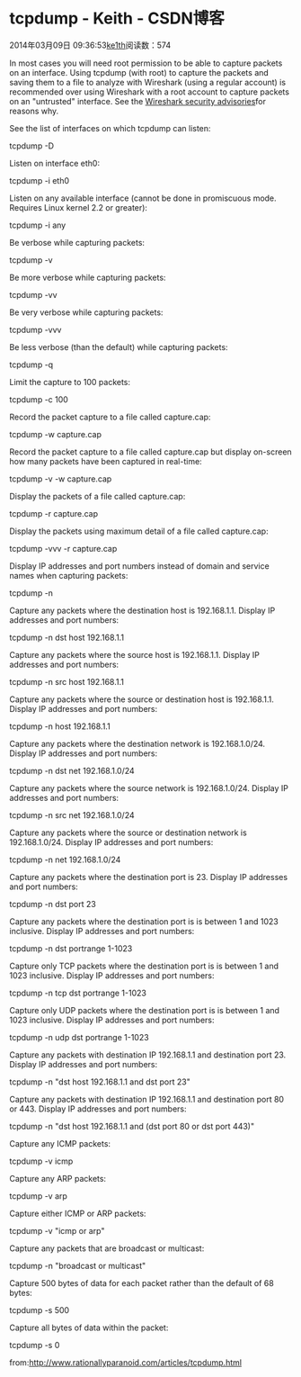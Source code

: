 # tcpdump - Keith - CSDN博客





2014年03月09日 09:36:53[ke1th](https://me.csdn.net/u012436149)阅读数：574










In most cases you will need root permission to be able to capture packets on an interface. Using tcpdump (with root) to capture the packets and saving them to a file to analyze with Wireshark (using a regular account) is recommended over using Wireshark with
 a root account to capture packets on an "untrusted" interface. See the [Wireshark security advisories](http://www.wireshark.org/security/)for reasons why.

See the list of interfaces on which tcpdump can listen:

tcpdump -D

Listen on interface eth0:

tcpdump -i eth0

Listen on any available interface (cannot be done in promiscuous mode. Requires Linux kernel 2.2 or greater):

tcpdump -i any

Be verbose while capturing packets:

tcpdump -v

Be more verbose while capturing packets:

tcpdump -vv

Be very verbose while capturing packets:

tcpdump -vvv

Be less verbose (than the default) while capturing packets:

tcpdump -q

Limit the capture to 100 packets:

tcpdump -c 100

Record the packet capture to a file called capture.cap:

tcpdump -w capture.cap

Record the packet capture to a file called capture.cap but display on-screen how many packets have been captured in real-time:

tcpdump -v -w capture.cap

Display the packets of a file called capture.cap:

tcpdump -r capture.cap

Display the packets using maximum detail of a file called capture.cap:

tcpdump -vvv -r capture.cap

Display IP addresses and port numbers instead of domain and service names when capturing packets:

tcpdump -n

Capture any packets where the destination host is 192.168.1.1. Display IP addresses and port numbers:

tcpdump -n dst host 192.168.1.1

Capture any packets where the source host is 192.168.1.1. Display IP addresses and port numbers:

tcpdump -n src host 192.168.1.1

Capture any packets where the source or destination host is 192.168.1.1. Display IP addresses and port numbers:

tcpdump -n host 192.168.1.1

Capture any packets where the destination network is 192.168.1.0/24. Display IP addresses and port numbers:

tcpdump -n dst net 192.168.1.0/24

Capture any packets where the source network is 192.168.1.0/24. Display IP addresses and port numbers:

tcpdump -n src net 192.168.1.0/24

Capture any packets where the source or destination network is 192.168.1.0/24. Display IP addresses and port numbers:

tcpdump -n net 192.168.1.0/24

Capture any packets where the destination port is 23. Display IP addresses and port numbers:

tcpdump -n dst port 23

Capture any packets where the destination port is is between 1 and 1023 inclusive. Display IP addresses and port numbers:

tcpdump -n dst portrange 1-1023

Capture only TCP packets where the destination port is is between 1 and 1023 inclusive. Display IP addresses and port numbers:

tcpdump -n tcp dst portrange 1-1023

Capture only UDP packets where the destination port is is between 1 and 1023 inclusive. Display IP addresses and port numbers:

tcpdump -n udp dst portrange 1-1023

Capture any packets with destination IP 192.168.1.1 and destination port 23. Display IP addresses and port numbers:

tcpdump -n "dst host 192.168.1.1 and dst port 23"

Capture any packets with destination IP 192.168.1.1 and destination port 80 or 443. Display IP addresses and port numbers:

tcpdump -n "dst host 192.168.1.1 and (dst port 80 or dst port 443)"

Capture any ICMP packets:

tcpdump -v icmp

Capture any ARP packets:

tcpdump -v arp

Capture either ICMP or ARP packets:

tcpdump -v "icmp or arp"

Capture any packets that are broadcast or multicast:

tcpdump -n "broadcast or multicast"

Capture 500 bytes of data for each packet rather than the default of 68 bytes:

tcpdump -s 500

Capture all bytes of data within the packet:

tcpdump -s 0




from:http://www.rationallyparanoid.com/articles/tcpdump.html




